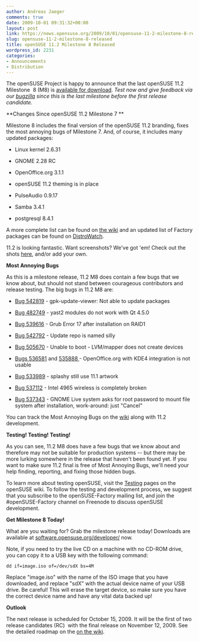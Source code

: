 ```yaml
---
author: Andreas Jaeger
comments: true
date: 2009-10-01 09:31:32+00:00
layout: post
link: https://news.opensuse.org/2009/10/01/opensuse-11-2-milestone-8-released/
slug: opensuse-11-2-milestone-8-released
title: openSUSE 11.2 Milestone 8 Released
wordpress_id: 2231
categories:
- Announcements
- Distribution
---
```


The openSUSE Project is happy to announce that the last openSUSE 11.2 Milestone  8 (M8) is [available for download](//software.opensuse.org/developer). _Test now and give feedback via our [bugzilla](https://bugzilla.novell.com/enter_bug.cgi?classification=All&product=openSUSE%2011.2&submit=submit&cv_foundby=Development&format=guided) since this is the last milestone before the first release candidate._

<!-- more -->
**Changes Since openSUSE 11.2 Milestone 7
**

Milestone 8 includes the final version of the openSUSE 11.2 branding, fixes the most annoying bugs of Milestone 7. And, of course, it includes many updated packages:



	
  * Linux kernel 2.6.31

	
  * GNOME 2.28 RC

	
  * OpenOffice.org 3.1.1

	
  * openSUSE 11.2 theming is in place

	
  * PulseAudio 0.9.17

	
  * Samba 3.4.1

	
  * postgresql 8.4.1


A more complete list can be found on [the wiki](//en.opensuse.org/Factory/News) and an updated list of Factory packages can be found on [DistroWatch](//distrowatch.com/table.php?distribution=suse).

11.2 is looking fantastic. Want screenshots? We've got 'em! Check out the shots [here](//en.opensuse.org/Screenshots/11.2_Milestones), and/or add your own.

**Most Annoying Bugs**

As this is a milestone release, 11.2 M8 does contain a few bugs that we know about, but should not stand between courageous contributors and release testing. The big bugs in 11.2 M8 are:



	
  * [Bug 542819](https://bugzilla.novell.com/show_bug.cgi?id=542819) - gpk-update-viewer: Not able to update packages

	
  * [Bug 482749](https://bugzilla.novell.com/show_bug.cgi?id=482749) - yast2 modules do not work with Qt 4.5.0

	
  * [Bug 539616](https://bugzilla.novell.com/show_bug.cgi?id=539616) - Grub Error 17 after installation on RAID1

	
  * [Bug 542792](https://bugzilla.novell.com/show_bug.cgi?id=542792) - Update repo is named silly

	
  * [Bug 505670](https://bugzilla.novell.com/show_bug.cgi?id=505670) - Unable to boot - LVM/mapper does not create devices

	
  * [Bugs 536581](https://bugzilla.novell.com/show_bug.cgi?id=536581) and [535888 ](https://bugzilla.novell.com/show_bug.cgi?id=535888) - OpenOffice.org with KDE4 integration is not usable

	
  * [Bug 533989](https://bugzilla.novell.com/show_bug.cgi?id=533989) - splashy still use 11.1 artwork

	
  * [Bug 537112](https://bugzilla.novell.com/show_bug.cgi?id=537112) - Intel 4965 wireless is completely broken

	
  * [Bug 537343](https://bugzilla.novell.com/show_bug.cgi?id=537343) - GNOME Live system asks for root password to mount file system after installation, work-around: just "Cancel"


You can track the Most Annoying Bugs on the [wiki](//en.opensuse.org/Bugs:Most_Annoying_Bugs_11.2_dev) along with 11.2 development.

**Testing! Testing! Testing!**

As you can see, 11.2 M8 does have a few bugs that we know about and therefore may not be suitable for production systems -- but there may be more lurking somewhere in the release that haven't been found yet. If you want to make sure 11.2 final is free of Most Annoying Bugs, we'll need your help finding, reporting, and fixing those hidden bugs.

To learn more about testing openSUSE, visit the [Testing](//en.opensuse.org/Testing/) pages on the openSUSE wiki. To follow the testing and development process, we suggest that you subscribe to the openSUSE-Factory mailing list, and join the #openSUSE-Factory channel on Freenode to discuss openSUSE development.

**Get Milestone 8 Today!**

What are you waiting for? Grab the milestone release today! Downloads are available at [software.opensuse.org/developer/](//software.opensuse.org/developer/) now.

Note, if you need to try the live CD on a machine with no CD-ROM drive, you can copy it to a USB key with the following command:

    
    dd if=image.iso of=/dev/sdX bs=4M


Replace "image.iso" with the name of the ISO image that you have downloaded, and replace "sdX" with the actual device name of your USB drive. Be careful! This will erase the target device, so make sure you have the correct device name and have any vital data backed up!

**Outlook**

The next release is scheduled for October 15, 2009. It will be the first of two release candidates (RC)  with the final release on November 12, 2009. See the detailed roadmap on the [on the wiki](//en.opensuse.org/Roadmap/11.2).
